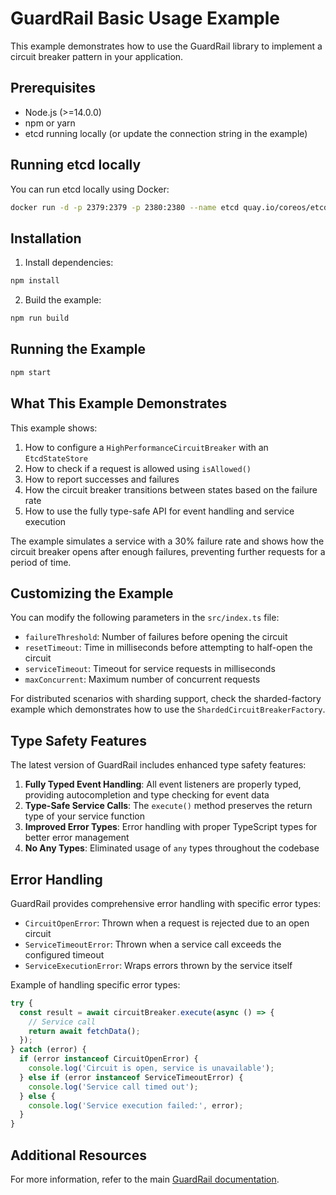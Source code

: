 # GuardRail Basic Usage Example

This example demonstrates how to use the GuardRail library to implement a circuit breaker pattern in your application.

## Prerequisites

- Node.js (>=14.0.0)
- npm or yarn
- etcd running locally (or update the connection string in the example)

## Running etcd locally

You can run etcd locally using Docker:

```bash
docker run -d -p 2379:2379 -p 2380:2380 --name etcd quay.io/coreos/etcd:v3.5.0 /usr/local/bin/etcd --advertise-client-urls http://0.0.0.0:2379 --listen-client-urls http://0.0.0.0:2379
```

## Installation

1. Install dependencies:

```bash
npm install
```

2. Build the example:

```bash
npm run build
```

## Running the Example

```bash
npm start
```

## What This Example Demonstrates

This example shows:

1. How to configure a `HighPerformanceCircuitBreaker` with an `EtcdStateStore`
2. How to check if a request is allowed using `isAllowed()`
3. How to report successes and failures
4. How the circuit breaker transitions between states based on the failure rate
5. How to use the fully type-safe API for event handling and service execution

The example simulates a service with a 30% failure rate and shows how the circuit breaker opens after enough failures, preventing further requests for a period of time.

## Customizing the Example

You can modify the following parameters in the `src/index.ts` file:

- `failureThreshold`: Number of failures before opening the circuit
- `resetTimeout`: Time in milliseconds before attempting to half-open the circuit
- `serviceTimeout`: Timeout for service requests in milliseconds
- `maxConcurrent`: Maximum number of concurrent requests

For distributed scenarios with sharding support, check the sharded-factory example which demonstrates how to use the `ShardedCircuitBreakerFactory`.

## Type Safety Features

The latest version of GuardRail includes enhanced type safety features:

1. **Fully Typed Event Handling**: All event listeners are properly typed, providing autocompletion and type checking for event data
2. **Type-Safe Service Calls**: The `execute()` method preserves the return type of your service function
3. **Improved Error Types**: Error handling with proper TypeScript types for better error management
4. **No Any Types**: Eliminated usage of `any` types throughout the codebase

## Error Handling

GuardRail provides comprehensive error handling with specific error types:

- `CircuitOpenError`: Thrown when a request is rejected due to an open circuit
- `ServiceTimeoutError`: Thrown when a service call exceeds the configured timeout
- `ServiceExecutionError`: Wraps errors thrown by the service itself

Example of handling specific error types:

```typescript
try {
  const result = await circuitBreaker.execute(async () => {
    // Service call
    return await fetchData();
  });
} catch (error) {
  if (error instanceof CircuitOpenError) {
    console.log('Circuit is open, service is unavailable');
  } else if (error instanceof ServiceTimeoutError) {
    console.log('Service call timed out');
  } else {
    console.log('Service execution failed:', error);
  }
}
```

## Additional Resources

For more information, refer to the main [GuardRail documentation](https://github.com/kaushiksamanta/guardrail).
